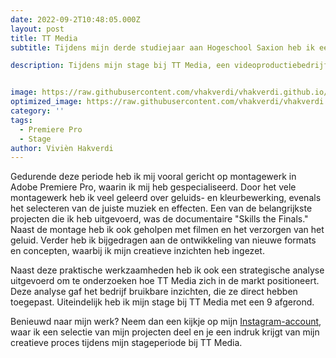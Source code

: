 ```yaml
---
date: 2022-09-2T10:48:05.000Z
layout: post
title: TT Media
subtitle: Tijdens mijn derde studiejaar aan Hogeschool Saxion heb ik een uitdagende en leerzame stage van een half jaar gelopen bij TT Media, een videoproductiebedrijf. 

description: Tijdens mijn stage bij TT Media, een videoproductiebedrijf, heb ik verschillende rollen vervuld. Ik heb me gespecialiseerd in montagewerk, het ontwikkelen van nieuwe concepten en het uitvoeren van een strategische analyse voor het bedrijf.


image: https://raw.githubusercontent.com/vhakverdi/vhakverdi.github.io/master/assets/img/viv_camera_tt_stage.jpg
optimized_image: https://raw.githubusercontent.com/vhakverdi/vhakverdi.github.io/master/assets/img/viv_camera_tt_stage.jpg
category: ''
tags:
  - Premiere Pro
  - Stage
author: Vivièn Hakverdi
---
```

Gedurende deze periode heb ik mij vooral gericht op montagewerk in Adobe Premiere Pro, waarin ik mij heb gespecialiseerd. Door het vele montagewerk heb ik veel geleerd over geluids- en kleurbewerking, evenals het selecteren van de juiste muziek en effecten. Een van de belangrijkste projecten die ik heb uitgevoerd, was de documentaire "Skills the Finals." Naast de montage heb ik ook geholpen met filmen en het verzorgen van het geluid. Verder heb ik bijgedragen aan de ontwikkeling van nieuwe formats en concepten, waarbij ik mijn creatieve inzichten heb ingezet. 

Naast deze praktische werkzaamheden heb ik ook een strategische analyse uitgevoerd om te onderzoeken hoe TT Media zich in de markt positioneert. Deze analyse gaf het bedrijf bruikbare inzichten, die ze direct hebben toegepast. Uiteindelijk heb ik mijn stage bij TT Media met een 9 afgerond.


Benieuwd naar mijn werk? Neem dan een kijkje op mijn [Instagram-account](https://www.instagram.com/violet.verdii/?utm_source=qr), waar ik een selectie van mijn projecten deel en je een indruk krijgt van mijn creatieve proces tijdens mijn stageperiode bij TT Media. 





